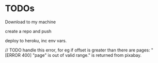 # TODOs 

Download to my machine

create a repo and push

deploy to heroku, inc env vars.

// TODO handle this error, for eg if offset is greater than there are pages: "[ERROR 400] "page" is out of valid range." is returned from pixabay.







